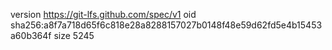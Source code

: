 version https://git-lfs.github.com/spec/v1
oid sha256:a8f7a718d65f6c818e28a8288157027b0148f48e59d62fd5e4b15453a60b364f
size 5245
